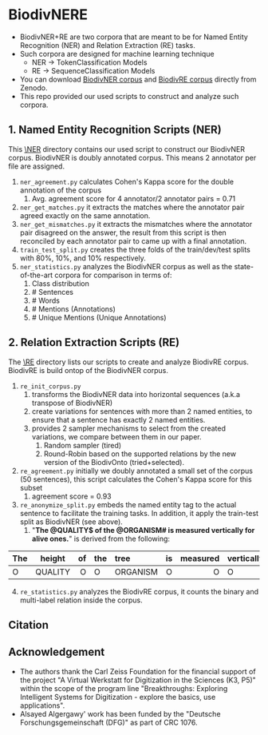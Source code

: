 # BiodivNERE
* BiodivNER+RE are two corpora that are meant to be for Named Entity Recognition (NER) and Relation Extraction (RE) tasks.
* Such corpora are designed for machine learning technique 
  * NER -> TokenClassification Models
  * RE -> SequenceClassification Models
* You can download [BiodivNER corpus](https://zenodo.org) and [BiodivRE corpus](https://zenodo.org) directly from Zenodo. 
* This repo provided our used scripts to construct and analyze such corpora.

## 1. Named Entity Recognition Scripts (NER)
This [\NER](\NER) directory contains our used script to construct our BiodivNER corpus.
BiodivNER is doubly annotated corpus. This means 2 annotator per file are assigned.
1. `ner_agreement.py` calculates Cohen's Kappa score for the double annotation of the corpus
   1. Avg. agreement score for 4 annotator/2 annotator pairs = 0.71
2. `ner_get_matches.py` it extracts the matches where the annotator pair agreed exactly on the same annotation.
3. `ner_get_mismatches.py` it extracts the mismatches where the annotator pair disagreed on the answer, the result from this script is then reconciled by each annotator pair to came up with a final annotation.
4. `train_test_split.py` creates the three folds of the train/dev/test splits with 80%, 10%, and 10% respectively.
5. `ner_statistics.py` analyzes the BiodivNER corpus as well as the state-of-the-art corpora for comparison in terms of:
   1. Class distribution
   2. \# Sentences
   3. \# Words
   4. \# Mentions (Annotations)
   5. \# Unique Mentions (Unique Annotations)

## 2. Relation Extraction Scripts (RE)
The [\RE](\RE) directory lists our scripts to create and analyze BiodivRE corpus.
BiodivRE is build ontop of the BiodivNER corpus.
1. `re_init_corpus.py` 
   1. transforms the BiodivNER data into horizontal sequences (a.k.a transpose of BiodivNER)
   2. create variations for sentences with more than 2 named entities, to ensure that a sentence has exactly 2 named entities.
   3. provides 2 sampler mechanisms to select from the created variations, we compare between them in our paper.
      1. Random sampler (tired)
      2. Round-Robin based on the supported relations by the new version of the BiodivOnto (tried+selected). 
2. `re_agreement.py` initially we doubly annotated a small set of the corpus (50 sentences), this script calculates the Cohen's Kappa score for this subset
   1. agreement score = 0.93
3. `re_anonymize_split.py` embeds the named entity tag to the actual sentence to facilitate the training tasks. In addition, it apply the train-test split as BiodivNER (see above).
   1. "**The @QUALITY$ of the @ORGANISM# is measured vertically for alive ones.**" is derived from the following:

| The   |      height      |  of | the   |      tree  | is    |  measured | vertically | for | alive | ones | .| 
|----------|:----------------:|------:|-------|:-------|:-------:|------:|------|:-----:|------:|:-----:|------:|
| O   |      QUALITY  |O| O   | ORGANISM  | O | O | O | O | O | O | O|
4. `re_statistics.py` analyzes the BiodivRE corpus, it counts the binary and multi-label relation inside the corpus.

## Citation

## Acknowledgement
* The authors thank the Carl Zeiss Foundation for the financial support of the project "A Virtual Werkstatt for Digitization in the Sciences (K3, P5)" within the scope of the program line "Breakthroughs: Exploring Intelligent Systems for Digitization -  explore the basics, use applications". 
* Alsayed Algergawy' work has been funded by the "Deutsche Forschungsgemeinschaft (DFG)" as part of CRC 1076.

